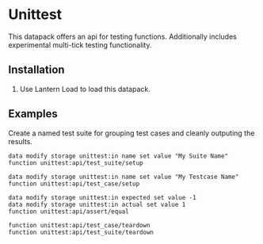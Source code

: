 # Unittest

This datapack offers an api for testing functions. Additionally includes experimental multi-tick testing functionality.

## Installation

1. Use Lantern Load to load this datapack.

## Examples
Create a named test suite for grouping test cases and cleanly outputing the results.

```mcfunction
data modify storage unittest:in name set value "My Suite Name"
function unittest:api/test_suite/setup

data modify storage unittest:in name set value "My Testcase Name"
function unittest:api/test_case/setup

data modify storage unittest:in expected set value -1
data modify storage unittest:in actual set value 1
function unittest:api/assert/equal

function unittest:api/test_case/teardown
function unittest:api/test_suite/teardown
```
